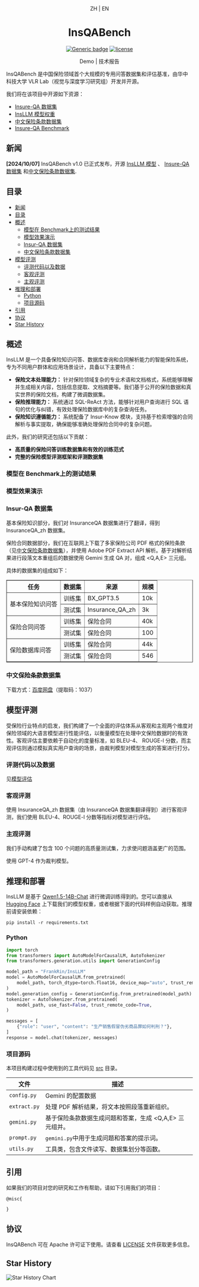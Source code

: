 <div align="center">

ZH | EN

<h1>InsQABench</h1>
  
[![Generic badge](https://img.shields.io/badge/🤗-Huggingface%20Repo-green.svg)](https://huggingface.co/FrankRin/InsLLM)
[![license](https://img.shields.io/github/license/modelscope/modelscope.svg)](./LICENSE)

Demo | 技术报告

</div>

InsQABench 是中国保险领域首个大规模的专用问答数据集和评估基准，由华中科技大学 VLR Lab（视觉与深度学习研究组）开发并开源。

我们将在该项目中开源如下资源：
* [Insure-QA 数据集](https://huggingface.co/datasets/FrankRin/Insur-QA)
* [InsLLM 模型权重](https://huggingface.co/FrankRin/InsLLM)
* [中文保险条款数据集](#insur-qa-数据集)
* [Insure-QA Benchmark](./eval/)


## 新闻

**[2024/10/07]** InsQABench v1.0 已正式发布，开源 [InsLLM 模型](https://huggingface.co/FrankRin/InsLLM) 、 [Insure-QA 数据集](https://huggingface.co/datasets/FrankRin/Insur-QA) 和[中文保险条款数据集](#insur-qa-数据集).

## 目录

- [新闻](#新闻)
- [目录](#目录)
- [概述](#概述)
  - [模型在 Benchmark上的测试结果](#模型在-benchmark上的测试结果)
  - [模型效果演示](#模型效果演示)
  - [Insur-QA 数据集](#insur-qa-数据集)
  - [中文保险条款数据集](#中文保险条款数据集)
- [模型评测](#模型评测)
  - [评测代码以及数据](#评测代码以及数据)
  - [客观评测](#客观评测)
  - [主观评测](#主观评测)
- [推理和部署](#推理和部署)
  - [Python](#python)
  - [项目源码](#项目源码)
- [引用](#引用)
- [协议](#协议)
- [Star History](#star-history)

## 概述


<p></p>


InsLLM 是一个具备保险知识问答、数据库查询和合同解析能力的智能保险系统，专为不同用户群体和应用场景设计，具备以下主要特点：

* **保险文本处理能力：** 针对保险领域复杂的专业术语和文档格式，系统能够理解并生成相关内容，包括信息提取、文档摘要等。我们基于公开的保险数据和真实世界的保险文档，构建了微调数据集。
* **保险推理能力：** 系统通过 SQL-ReAct 方法，能够针对用户查询进行 SQL 语句的优化与纠错，有效处理保险数据库中的复杂查询任务。
* **保险知识遵循能力：** 系统配备了 Insur-Know 模块，支持基于检索增强的合同解析与事实提取，确保能够准确处理保险合同中的复杂问题。

此外，我们的研究还包括以下贡献：

* **高质量的保险问答训练数据集和有效的训练范式**
* **完整的保险模型评测框架和评测数据集**


### 模型在 Benchmark上的测试结果

<!-- 论文里的 Benchmark 图表 -->

### 模型效果演示

<!-- Deme GIF -->

### Insur-QA 数据集

基本保险知识部分，我们对 InsuranceQA 数据集进行了翻译，得到 InsuranceQA_zh 数据集。

保险合同数据部分，我们在互联网上下载了多家保险公司 PDF 格式的保险条款（见[中文保险条款数据集](#中文保险条款数据集)），并使用 Adobe PDF Extract API 解析。基于对解析结果进行段落文本重组后的数据使用 Gemini 生成 QA 对，组成 <Q,A,E> 三元组。

具体的数据集的组成如下：

<table border="1">
  <tr>
    <th>任务</th>
    <th>数据集</th>
    <th>来源</th>
    <th>规模</th>
  </tr>
  <tr>
    <td rowspan="2">基本保险知识问答</td>
    <td>训练集</td>
    <td>BX_GPT3.5</td>
    <td>10k</td>
  </tr>
  <tr>
    <td>测试集</td>
    <td>Insurance_QA_zh</td>
    <td>3k</td>
  </tr>
  <tr>
    <td rowspan="2">保险合同问答</td>
    <td>训练集</td>
    <td>保险合同</td>
    <td>40k</td>
  </tr>
  <tr>
    <td>测试集</td>
    <td>保险合同</td>
    <td>100</td>
  </tr>
  <tr>
    <td rowspan="2">保险数据库问答</td>
    <td>训练集</td>
    <td>保险合同</td>
    <td>44k</td>
  </tr>
  <tr>
    <td>测试集</td>
    <td>保险合同</td>
    <td>546</td>
  </tr>
</table>




### 中文保险条款数据集

下载方式：[百度网盘](https://pan.baidu.com/s/10UCb0EWC3Mz9iPoLwE-oaA?pwd=1037)（提取码：1037）


## 模型评测

受保险行业特点的启发，我们构建了一个全面的评估体系从客观和主观两个维度对保险领域的大语言模型进行性能评估，以衡量模型在处理中文保险数据时的有效性。客观评估主要依赖于自动化的度量标准，如 BLEU-4、 ROUGE-l 分数，而主观评估则通过模拟真实用户查询的场景，由裁判模型对模型生成的答案进行打分。

### 评测代码以及数据

见[模型评估](./eval/)

### 客观评测

使用 InsuranceQA_zh 数据集（由 InsuranceQA 数据集翻译得到）进行客观评测，我们使用 BLEU-4、ROUGE-l 分数等指标对模型进行评估。

### 主观评测

我们手动构建了包含 100 个问题的高质量测试集，力求使问题涵盖更广的范围。

使用 GPT-4 作为裁判模型。


## 推理和部署

InsLLM 是基于 [Qwen1.5-14B-Chat](https://huggingface.co/Qwen/Qwen1.5-14B-Chat) 进行微调训练得到的。您可以直接从 [Hugging Face](https://huggingface.co/FrankRin/InsLLM/tree/main) 上下载我们的模型权重，或者根据下面的代码样例自动获取。推理前请安装依赖：

```
pip install -r requirements.txt
```

### Python

```python
import torch
from transformers import AutoModelForCausalLM, AutoTokenizer
from transformers.generation.utils import GenerationConfig

model_path = "FrankRin/InsLLM"
model = AutoModelForCausalLM.from_pretrained(
    model_path, torch_dtype=torch.float16, device_map="auto", trust_remote_code=True
)
model.generation_config = GenerationConfig.from_pretrained(model_path)
tokenizer = AutoTokenizer.from_pretrained(
    model_path, use_fast=False, trust_remote_code=True,
)

messages = [
    {"role": "user", "content": "生产销售假冒伪劣商品罪如何判刑？"},
]
response = model.chat(tokenizer, messages)
```

### 项目源码

本项目构建过程中使用到的工具代码见 [src](./src/) 目录。

| 文件 | 描述 |
| --- | --- |
| `config.py` | Gemini 的配置数据 |
| `extract.py` | 处理 PDF 解析结果，将文本按照段落重新组织。 |
| `gemini.py` | 基于保险条款数据生成问题和答案，生成 <Q,A,E> 三元组并。 |
| `prompt.py` | `gemini.py`中用于生成问题和答案的提示词。 |
| `utils.py` | 工具类，包含文件读写、数据集划分等函数。 |



## 引用

如果我们的项目对您的研究和工作有帮助，请如下引用我们的项目：

```
@misc{
    
}
```

## 协议

InsQABench 可在 Apache 许可证下使用。请查看 [LICENSE](./LICENSE) 文件获取更多信息。

## Star History

<picture>
    <source media="(prefers-color-scheme: dark)" srcset="https://api.star-history.com/svg?repos=HaileyFamo/InsQABench&type=Date&theme=dark" />
    <source media="(prefers-color-scheme: light)" srcset="https://api.star-history.com/svg?repos=HaileyFamo/InsQABench&type=Date" />
    <img alt="Star History Chart" src="https://api.star-history.com/svg?repos=HaileyFamo/InsQABench&type=Date" />
</picture>